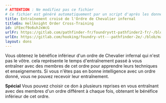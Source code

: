 ```yaml
---
# ATTENTION : Ne modifiez pas ce fichier
# Ce fichier est généré automatiquement par un script d'après les données du module Foundry VTT officiel et de sa traduction
title: Entraînement croisé de l'Ordre de Chevalier infernal
titleEn: Hellknight Order Cross-Training
id: iFEecf9o6uhJxWcG
urlFr: https://gitlab.com/pathfinder-fr/foundryvtt-pathfinder2-fr/-/blob/master/data/feats/iFEecf9o6uhJxWcG.htm
urlEn: https://gitlab.com/hooking/foundry-vtt---pathfinder-2e/-/blob/master/packs/data/feats.db/hellknight-order-cross-training.json
layout: dons
---
```

Vous obtenez le bénéfice inférieur d'un ordre de Chevalier infernal qui n'est pas le vôtre. cela représente le temps d'entraînement passé à vous entraîner avec des membres de cet ordre pour apprendre leurs techniques et enseignements. Si vous n'êtes pas en bonne intelligence avec un ordre donné, vous ne pouvez recevoir leur entraînement.

**Spécial** Vous pouvez choisir ce don à plusieurs reprises en vous entraînant avec des membres d'un ordre différent à chaque fois, obtenant le bénéfice inférieur de cet ordre.
